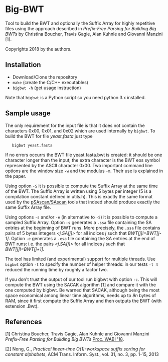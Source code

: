 # Big-BWT

Tool to build the BWT and optionally the Suffix Array for highly repetitive files using the approach described in *Prefix-Free Parsing for Building Big BWTs* by 
Christina Boucher, Travis Gagie, Alan Kuhnle and Giovanni Manzini [1].

Copyrights 2018 by the authors. 
 

## Installation

* Download/Clone the repository
* `make` (create the C/C++ executables) 
* `bigbwt -h` (get usage instruction)

Note that `bigbwt` is a Python script so you need python 3.x installed.
 

## Sample usage

The only requirement for the input file is that it does not contain the characters 0x00, 0x01, and 0x02 which are used internally by `bigbwt`. To build the BWT for file *yeast.fasta* just type

       bigbwt yeast.fasta

If no errors occurrs the BWT file yeast.fasta.bwt is created: it should be one character longer than the input; the extra character is the BWT eos symbol represented by the ASCII character 0x00. Two important command line options are the window size `-w` and the modulus `-m`. Their use is explained in the paper. 

Using option `-S` it is possible to compute the Suffix Array at the same time of the BWT. 
The Suffix Array is written using 5 bytes per integer (5 is a compilation constant defined in utils.h). This is exactly the same format used by the [pSAscan/SAscan](https://www.cs.helsinki.fi/group/pads/) tools that indeed should produce exactly the same Suffix Array file. 

Using options `-s` and/or `-e` (in alternative to `-S`) it is possible to compute a sampled Suffix Array. Option `-s` generates a `.ssa` file containing the SA entries at the beginning of BWT runs. More precisely, the `.ssa` file contains pairs of 5 bytes integers *<j,SA[j]>* for all indices *j* such that *BWT[j]!=BWT[j-1]*. Option `-e` generates a `.esa` file containing the SA entries at the end of BWT runs: i.e. the pairs *<j,SA[j]>* for all indices *j* such that *BWT[j]!=BWT[j+1]*.

The tool has limited (and experimental) support for multiple threads. 
Use `bigbwt` option `-t` to specify the number of helper threads: in our tests `-t 4` reduced the running time by roughly a factor two.

If you don't trust the output of our tool run bigbwt with option `-c`. 
This will compute the  BWT using the SACAK algorithm [1] and compare it with the one computed by bigbwt. Be warned that SACAK, although being the most space economical among linear time algorithms, needs up to *9n* bytes of RAM, since it first compute the Suffix Array and then outputs the BWT (with extension .Bwt).


## References

\[1\]  Christina Boucher, Travis Gagie, Alan Kuhnle and Giovanni Manzini 
*Prefix-Free Parsing for Building Big BWTs* [Proc. WABI '18](http://drops.dagstuhl.de/opus/volltexte/2018/9304/).

\[2\] Nong, G., 
*Practical linear-time O(1)-workspace suffix sorting for constant alphabets*, ACM Trans. Inform. Syst., vol. 31, no. 3, pp. 1-15, 2013

